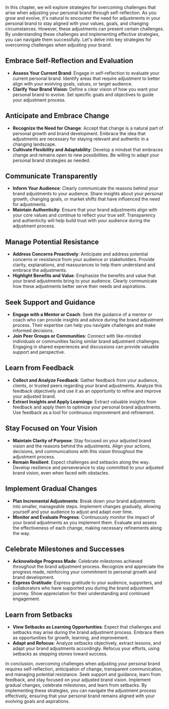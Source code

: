 
In this chapter, we will explore strategies for overcoming challenges that arise when adjusting your personal brand through self-reflection. As you grow and evolve, it's natural to encounter the need for adjustments in your personal brand to stay aligned with your values, goals, and changing circumstances. However, these adjustments can present certain challenges. By understanding these challenges and implementing effective strategies, you can navigate them successfully. Let's delve into key strategies for overcoming challenges when adjusting your brand.

Embrace Self-Reflection and Evaluation
--------------------------------------

* **Assess Your Current Brand**: Engage in self-reflection to evaluate your current personal brand. Identify areas that require adjustment to better align with your evolving goals, values, or target audience.
* **Clarify Your Brand Vision**: Define a clear vision of how you want your personal brand to evolve. Set specific goals and objectives to guide your adjustment process.

Anticipate and Embrace Change
-----------------------------

* **Recognize the Need for Change**: Accept that change is a natural part of personal growth and brand development. Embrace the idea that adjustments are necessary for staying relevant and authentic in a changing landscape.
* **Cultivate Flexibility and Adaptability**: Develop a mindset that embraces change and remains open to new possibilities. Be willing to adapt your personal brand strategies as needed.

Communicate Transparently
-------------------------

* **Inform Your Audience**: Clearly communicate the reasons behind your brand adjustments to your audience. Share insights about your personal growth, changing goals, or market shifts that have influenced the need for adjustments.
* **Maintain Authenticity**: Ensure that your brand adjustments align with your core values and continue to reflect your true self. Transparency and authenticity will help build trust with your audience during the adjustment process.

Manage Potential Resistance
---------------------------

* **Address Concerns Proactively**: Anticipate and address potential concerns or resistance from your audience or stakeholders. Provide clarity, explanations, and reassurances to help them understand and embrace the adjustments.
* **Highlight Benefits and Value**: Emphasize the benefits and value that your brand adjustments bring to your audience. Clearly communicate how these adjustments better serve their needs and aspirations.

Seek Support and Guidance
-------------------------

* **Engage with a Mentor or Coach**: Seek the guidance of a mentor or coach who can provide insights and advice during the brand adjustment process. Their expertise can help you navigate challenges and make informed decisions.
* **Join Peer Groups or Communities**: Connect with like-minded individuals or communities facing similar brand adjustment challenges. Engaging in shared experiences and discussions can provide valuable support and perspective.

Learn from Feedback
-------------------

* **Collect and Analyze Feedback**: Gather feedback from your audience, clients, or trusted peers regarding your brand adjustments. Analyze this feedback objectively and use it as an opportunity to refine and improve your adjusted brand.
* **Extract Insights and Apply Learnings**: Extract valuable insights from feedback and apply them to optimize your personal brand adjustments. Use feedback as a tool for continuous improvement and refinement.

Stay Focused on Your Vision
---------------------------

* **Maintain Clarity of Purpose**: Stay focused on your adjusted brand vision and the reasons behind the adjustments. Align your actions, decisions, and communications with this vision throughout the adjustment process.
* **Remain Resilient**: Expect challenges and setbacks along the way. Develop resilience and perseverance to stay committed to your adjusted brand vision, even when faced with obstacles.

Implement Gradual Changes
-------------------------

* **Plan Incremental Adjustments**: Break down your brand adjustments into smaller, manageable steps. Implement changes gradually, allowing yourself and your audience to adjust and adapt over time.
* **Monitor and Evaluate Progress**: Continuously monitor the impact of your brand adjustments as you implement them. Evaluate and assess the effectiveness of each change, making necessary refinements along the way.

Celebrate Milestones and Successes
----------------------------------

* **Acknowledge Progress Made**: Celebrate milestones achieved throughout the brand adjustment process. Recognize and appreciate the progress made, reinforcing your commitment to personal growth and brand development.
* **Express Gratitude**: Express gratitude to your audience, supporters, and collaborators who have supported you during the brand adjustment journey. Show appreciation for their understanding and continued engagement.

Learn from Setbacks
-------------------

* **View Setbacks as Learning Opportunities**: Expect that challenges and setbacks may arise during the brand adjustment process. Embrace them as opportunities for growth, learning, and improvement.
* **Adapt and Refocus**: Analyze setbacks objectively, extract lessons, and adapt your brand adjustments accordingly. Refocus your efforts, using setbacks as stepping stones toward success.

In conclusion, overcoming challenges when adjusting your personal brand requires self-reflection, anticipation of change, transparent communication, and managing potential resistance. Seek support and guidance, learn from feedback, and stay focused on your adjusted brand vision. Implement gradual changes, celebrate milestones, and learn from setbacks. By implementing these strategies, you can navigate the adjustment process effectively, ensuring that your personal brand remains aligned with your evolving goals and aspirations.
